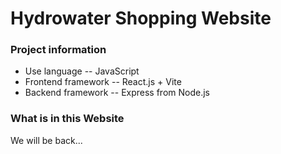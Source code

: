 # Hydrowater Shopping Website

### Project information

* Use language -- JavaScript
* Frontend framework -- React.js + Vite
* Backend framework -- Express from Node.js

### What is in this Website

We will be back...